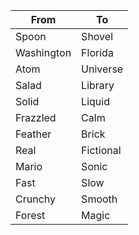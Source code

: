 |From|To|
|----|----|
Spoon|Shovel
Washington|Florida
Atom|Universe
Salad|Library
Solid|Liquid
Frazzled|Calm
Feather|Brick
Real|Fictional
Mario|Sonic
Fast|Slow
Crunchy|Smooth
Forest|Magic